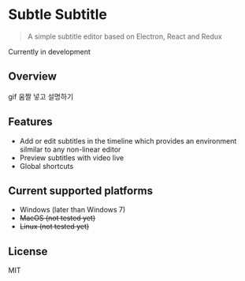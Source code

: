 # Subtle Subtitle
> A simple subtitle editor based on Electron, React and Redux


Currently in development


## Overview
gif 움짤 넣고 설명하기

## Features
* Add or edit subtitles in the timeline which provides an environment silmilar to any non-linear editor
* Preview subtitles with video live
* Global shortcuts

## Current supported platforms
* Windows (later than Windows 7)
* <del>MacOS (not tested yet)</del>
* <del>Linux (not tested yet)</del>

## License
MIT
